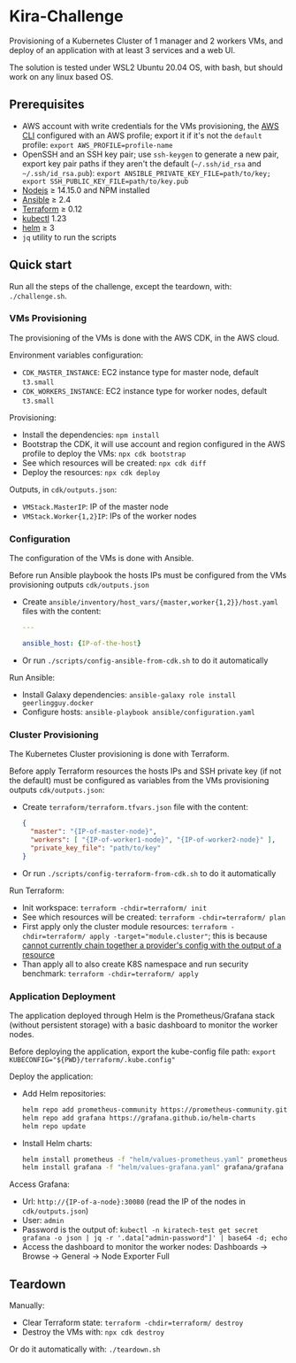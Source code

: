 # Kira-Challenge

Provisioning of a Kubernetes Cluster of 1 manager and 2 workers VMs, and deploy of an application with at least 3 services and a web UI.

The solution is tested under WSL2 Ubuntu 20.04 OS, with bash, but should work on any linux based OS.

## Prerequisites

- AWS account with write credentials for the VMs provisioning, the [AWS CLI](https://docs.aws.amazon.com/cli/latest/userguide/getting-started-install.html) configured with an AWS profile; export it if it's not the `default` profile: `export AWS_PROFILE=profile-name`
- OpenSSH and an SSH key pair; use `ssh-keygen` to generate a new pair, export key pair paths if they aren't the default (`~/.ssh/id_rsa` and `~/.ssh/id_rsa.pub`): `export ANSIBLE_PRIVATE_KEY_FILE=path/to/key; export SSH_PUBLIC_KEY_FILE=path/to/key.pub`
- [Nodejs](https://nodejs.org/en/download/package-manager/) ≥ 14.15.0 and NPM installed
- [Ansible](https://docs.ansible.com/ansible/latest/installation_guide/index.html) ≥ 2.4
- [Terraform](https://learn.hashicorp.com/tutorials/terraform/install-cli?in=terraform/aws-get-started) ≥ 0.12
- [kubectl](https://kubernetes.io/docs/tasks/tools/install-kubectl-linux/) 1.23
- [helm](https://helm.sh/docs/intro/install/) ≥ 3
- `jq` utility to run the scripts

## Quick start

Run all the steps of the challenge, except the teardown, with: `./challenge.sh`.

### VMs Provisioning

The provisioning of the VMs is done with the AWS CDK, in the AWS cloud.

Environment variables configuration:
- `CDK_MASTER_INSTANCE`: EC2 instance type for master node, default `t3.small`
- `CDK_WORKERS_INSTANCE`: EC2 instance type for worker nodes, default `t3.small`

Provisioning:
- Install the dependencies: `npm install`
- Bootstrap the CDK, it will use account and region configured in the AWS profile to deploy the VMs: `npx cdk bootstrap`
- See which resources will be created: `npx cdk diff`
- Deploy the resources: `npx cdk deploy`

Outputs, in `cdk/outputs.json`:
- `VMStack.MasterIP`: IP of the master node
- `VMStack.Worker{1,2}IP`: IPs of the worker nodes

### Configuration

The configuration of the VMs is done with Ansible.

Before run Ansible playbook the hosts IPs must be configured from the VMs provisioning outputs `cdk/outputs.json`
- Create `ansible/inventory/host_vars/{master,worker{1,2}}/host.yaml` files with the content:
  ```yaml
  ---

  ansible_host: {IP-of-the-host}

  ```
- Or run `./scripts/config-ansible-from-cdk.sh` to do it automatically

Run Ansible:
- Install Galaxy dependencies: `ansible-galaxy role install geerlingguy.docker`
- Configure hosts: `ansible-playbook ansible/configuration.yaml`

### Cluster Provisioning

The Kubernetes Cluster provisioning is done with Terraform.

Before apply Terraform resources the hosts IPs and SSH private key (if not the default) must be configured as variables from the VMs provisioning outputs `cdk/outputs.json`:
- Create `terraform/terraform.tfvars.json` file with the content:
  ```json
  {
    "master": "{IP-of-master-node}",
    "workers": [ "{IP-of-worker1-node}", "{IP-of-worker2-node}" ],
    "private_key_file": "path/to/key"
  }
  ```
- Or run `./scripts/config-terraform-from-cdk.sh` to do it automatically

Run Terraform:
- Init workspace: `terraform -chdir=terraform/ init`
- See which resources will be created: `terraform -chdir=terraform/ plan`
- First apply only the cluster module resources: `terraform -chdir=terraform/ apply -target="module.cluster"`; this is because [cannot currently chain together a provider's config with the output of a resource](https://github.com/hashicorp/terraform/issues/4149)
- Than apply all to also create K8S namespace and run security benchmark: `terraform -chdir=terraform/ apply`

### Application Deployment

The application deployed through Helm is the Prometheus/Grafana stack (without persistent storage) with a basic dashboard to monitor the worker nodes.

Before deploying the application, export the kube-config file path: `export KUBECONFIG="${PWD}/terraform/.kube.config"`

Deploy the application:
- Add Helm repositories:
  ```bash
  helm repo add prometheus-community https://prometheus-community.github.io/helm-charts
  helm repo add grafana https://grafana.github.io/helm-charts
  helm repo update
  ```
- Install Helm charts:
  ```bash
  helm install prometheus -f "helm/values-prometheus.yaml" prometheus-community/prometheus --namespace kiratech-test
  helm install grafana -f "helm/values-grafana.yaml" grafana/grafana --namespace kiratech-test
  ```

Access Grafana:
- Url: `http://{IP-of-a-node}:30080` (read the IP of the nodes in `cdk/outputs.json`)
- User: `admin`
- Password is the output of: `kubectl -n kiratech-test get secret grafana -o json | jq -r '.data["admin-password"]' | base64 -d; echo`
- Access the dashboard to monitor the worker nodes: Dashboards -> Browse -> General -> Node Exporter Full

## Teardown

Manually:
- Clear Terraform state: `terraform -chdir=terraform/ destroy`
- Destroy the VMs with: `npx cdk destroy`

Or do it automatically with: `./teardown.sh`
